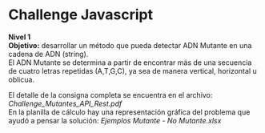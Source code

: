 # Challenge Javascript
<b>Nivel 1</b>
<br/><b>Objetivo:</b> desarrollar un método que pueda detectar ADN Mutante en una cadena de ADN (string). 
<br/>El ADN Mutante se determina a partir de encontrar más de una secuencia de cuatro letras repetidas (A,T,G,C), ya sea de manera vertical, horizontal u oblicua.

El detalle de la consigna completa se encuentra en el archivo: <i>Challenge_Mutantes_API_Rest.pdf</i>
<br/>En la planilla de cálculo hay una representación gráfica del problema que ayudó a pensar la solución: <i>Ejemplos Mutante - No Mutante.xlsx</i>
